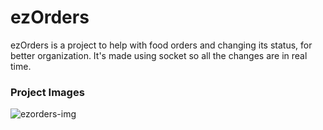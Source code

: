  # ezOrders
 
 ezOrders is a project to help with food orders and changing its status, for better organization. It's made using socket so all the changes are in real time.
 
 ### Project Images
 
 ![ezorders-img](https://user-images.githubusercontent.com/72178841/131931403-37dc22e4-b660-4ac5-8993-800a21106f1a.png)

